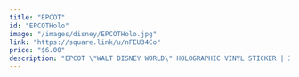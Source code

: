 ```yaml
---
title: "EPCOT"
id: "EPCOTHolo"
image: "/images/disney/EPCOTHolo.jpg"
link: "https://square.link/u/nFEU34Co"
price: "$6.00"
description: "EPCOT \"WALT DISNEY WORLD\" HOLOGRAPHIC VINYL STICKER | 3\""
---
```

